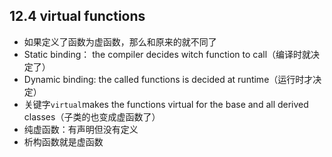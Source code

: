 ## 12.4 virtual functions

- 如果定义了函数为虚函数，那么和原来的就不同了
- Static binding： the compiler decides witch function to call（编译时就决定了）
- Dynamic binding: the called functions is decided at runtime（运行时才决定）
- 关键字`virtual`makes the functions virtual for the base and all derived classes（子类的也变成虚函数了）
- 纯虚函数：有声明但没有定义
- 析构函数就是虚函数